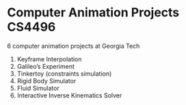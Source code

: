 # Computer Animation Projects CS4496
6 computer animation projects at Georgia Tech

1. Keyframe Interpolation
2. Galileo’s Experiment
3. Tinkertoy (constraints simulation)
4. Rigid Body Simulator
5. Fluid Simulator
6. Interactive Inverse Kinematics Solver
